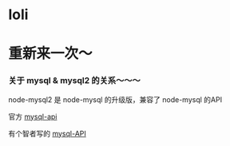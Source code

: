 # loli

# 重新来一次～ 

### 关于 mysql & mysql2 的关系～～～

node-mysql2 是 node-mysql 的升级版，兼容了 node-mysql 的API

官方 [mysql-api](https://github.com/mysqljs/mysql)

有个智者写的 [mysql-API](https://itbilu.com/nodejs/npm/NyPG8LhlW.html)